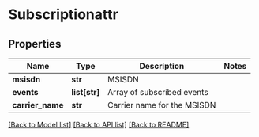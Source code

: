 # Subscriptionattr

## Properties
Name | Type | Description | Notes
------------ | ------------- | ------------- | -------------
**msisdn** | **str** | MSISDN | 
**events** | **list[str]** | Array of subscribed events | 
**carrier_name** | **str** | Carrier name for the MSISDN | 

[[Back to Model list]](../README.md#documentation-for-models) [[Back to API list]](../README.md#documentation-for-api-endpoints) [[Back to README]](../README.md)


